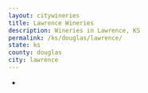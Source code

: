 ```yaml
---
layout: citywineries
title: Lawrence Wineries
description: Wineries in Lawrence, KS
permalink: /ks/douglas/lawrence/
state: ks
county: douglas
city: lawrence
---
```

-
